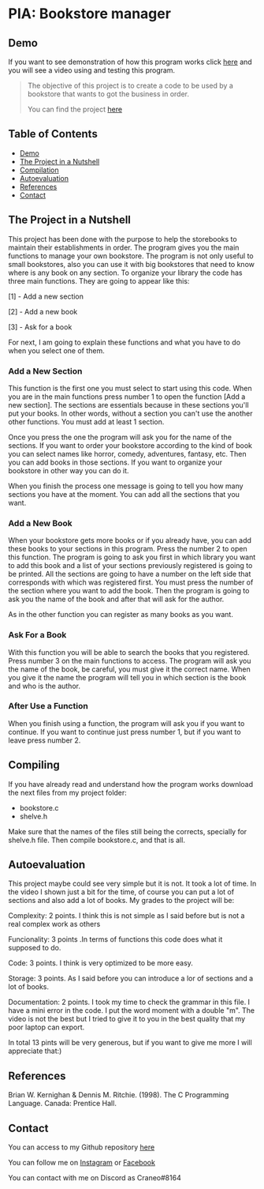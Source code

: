# PIA: Bookstore manager

## Demo
If you want to see demonstration of how this program works click [here](https://www.youtube.com/watch?v=enOsz2AGQrg) and you will see a video using and testing this program.

>The objective of this project is to create a code to be used by a bookstore that wants to got the business in order.
>
>You can find the project [here](https://github.com/Kraneo/C/tree/main/pia)


## Table of Contents 
* [Demo](#Demo)
* [The Project in a Nutshell](#The-Project-in-a-Nutshell)
* [Compilation](#Compilation)
* [Autoevaluation](#Autoevaluation)
* [References](#References)
* [Contact](#Contact)
<!-- * [License](#license) -->

## The Project in a Nutshell
This project has been done with the purpose to help the storebooks to maintain their establishments in order. The program gives you the main functions to manage your own bookstore. The program is not only useful to small bookstores, also you can use it with big bookstores that need to know where is any book on any section. To organize your library the code has three main functions. They are going to appear like this:

[1] - Add a new section

[2] - Add a new book

[3] - Ask for a book

For next, I am going to explain these functions and what you have to do when you select one of them.
### Add a New Section
This function is the first one you must select to start using this code. When you are in the main functions press number 1 to open the function [Add a new section]. The sections are essentials because in these sections you'll put your books. In other words, without a section you can't use the another other functions. You must add at least 1 section.

Once you press the one the program will ask you for the name of the sections. If you want to order your bookstore according to the kind of book you can select names like horror, comedy, adventures, fantasy, etc. Then you can add books in those sections. If you want to organize your bookstore in other way you can do it. 

When you finish the process one message is going to tell you how many sections you have at the moment. You can add all the sections that you want.

### Add a New Book
When your bookstore gets more books or if you already have, you can add these books to your sections in this program. Press the number 2 to open this function. The program is going to ask you first in which library you want to add this book and a list of your sections previously registered is going to be printed. All the sections are going to have a number on the left side that corresponds with which was registered first. You must press the number of the section where you want to add the book. Then the program is going to ask you the name of the book and after that will ask for the author.

As in the other function you can register as many books as you want.

### Ask For a Book
With this function you will be able to search the books that you registered. Press number 3 on the main functions to access. The program will ask you the name of the book, be careful, you must give it the correct name. When you give it the name the program will tell you in which section is the book and who is the author.

### After Use a Function
When you finish using a function, the program will ask you if you want to continue. If you want to continue just press number 1, but if you want to leave press number 2.

## Compiling
If you have already read and understand how the program works download the next files from my project folder:
* bookstore.c
* shelve.h

Make sure that the names of the files still being the corrects, specially for shelve.h file. Then compile bookstore.c, and that is all.

## Autoevaluation
This project maybe could see very simple but it is not. It took a lot of time. In the video I shown just a bit for the time, of course you can put a lot of sections and also add a lot of books. My grades to the project will be:

Complexity: 2 points. I think this is not simple as I said before but is not a real complex work as others

Funcionality: 3 points .In terms of functions this code does what it supposed to do.

Code: 3 points. I think is very optimized to be more easy.

Storage: 3 points. As I said before you can introduce a lor of sections and a lot of books.

Documentation: 2 points. I took my time to check the grammar in this file. I have a mini error in the code. I put the word moment with a double "m". The video is not the best but I tried to give it to you in the best quality that my poor laptop can export.

In total 13 pints will be very generous, but if you want to give me more I will appreciate that:)

## References 
Brian W. Kernighan & Dennis M. Ritchie. (1998). The C Programming Language. Canada: Prentice Hall.

## Contact
You can access to my Github repository [here](https://github.com/Kraneo)

You can follow me on [Instagram](https://www.instagram.com/eldeunombre/?hl=es-la) or [Facebook](https://www.facebook.com/ramses.hernandez.522)

You can contact with me on Discord as Craneo#8164 
